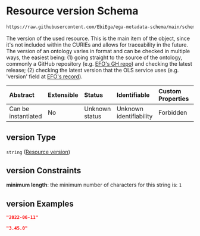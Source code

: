 # Resource version Schema

```txt
https://raw.githubusercontent.com/EbiEga/ega-metadata-schema/main/schemas/EGA.submission.json#/properties/resources/items/properties/version
```

The version of the used resource. This is the main item of the object, since it's not included within the CURIEs and allows for traceability in the future. The version of an ontology varies in format and can be checked in multiple ways, the easiest being: (1) going straight to the source of the ontology, commonly a GitHub repository (e.g. [EFO's GH repo](https://github.com/EBISPOT/efo/releases)) and checking the latest release; (2) checking the latest version that the OLS service uses (e.g. 'version' field at [EFO's record](https://www.ebi.ac.uk/ols/ontologies/efo)).

| Abstract            | Extensible | Status         | Identifiable            | Custom Properties | Additional Properties | Access Restrictions | Defined In                                                                           |
| :------------------ | :--------- | :------------- | :---------------------- | :---------------- | :-------------------- | :------------------ | :----------------------------------------------------------------------------------- |
| Can be instantiated | No         | Unknown status | Unknown identifiability | Forbidden         | Allowed               | none                | [EGA.submission.json\*](../../../schemas/EGA.submission.json "open original schema") |

## version Type

`string` ([Resource version](ega-12-properties-resources-ontologies-resource-properties-resource-version.md))

## version Constraints

**minimum length**: the minimum number of characters for this string is: `1`

## version Examples

```json
"2022-06-11"
```

```json
"3.45.0"
```
